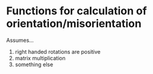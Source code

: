 # Functions for calculation of orientation/misorientation

Assumes...
1) right handed rotations are positive
2) matrix multiplication
3) something else

